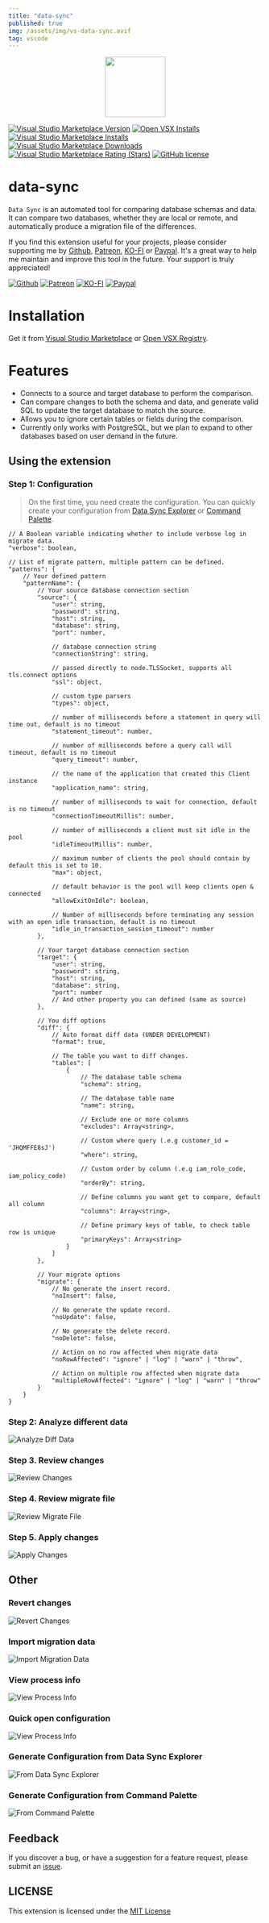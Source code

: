 ```yaml
---
title: "data-sync"
published: true
img: /assets/img/vs-data-sync.avif
tag: vscode
---
```


<p align="center">
  <img src="/assets/img/vs-data-sync-logo.png" width="120" height="120" />
</p>

[![Visual Studio Marketplace Version](https://img.shields.io/visual-studio-marketplace/v/nguyenngoclong.data-sync)](https://marketplace.visualstudio.com/items?itemName=nguyenngoclong.data-sync)
[![Open VSX Installs](https://img.shields.io/open-vsx/dt/nguyenngoclong/data-sync?color=%2396C41F&label=open-vsx)](https://open-vsx.org/extension/nguyenngoclong/data-sync)
[![Visual Studio Marketplace Installs](https://img.shields.io/visual-studio-marketplace/i/nguyenngoclong.data-sync?label=vs-marketplace)](https://marketplace.visualstudio.com/items?itemName=nguyenngoclong.data-sync)
[![Visual Studio Marketplace Downloads](https://img.shields.io/visual-studio-marketplace/d/nguyenngoclong.data-sync)](https://marketplace.visualstudio.com/items?itemName=nguyenngoclong.data-sync)
[![Visual Studio Marketplace Rating (Stars)](https://img.shields.io/visual-studio-marketplace/stars/nguyenngoclong.data-sync)](https://marketplace.visualstudio.com/items?itemName=nguyenngoclong.data-sync)
[![GitHub license](https://img.shields.io/badge/license-MIT-blue.svg?style=flat-square)](LICENSE)

# data-sync

`Data Sync` is an automated tool for comparing database schemas and data. It can compare two databases, whether they are local or remote, and automatically produce a migration file of the differences.

If you find this extension useful for your projects, please consider supporting me by [Github](https://github.com/sponsors/nguyenngoclongdev), [Patreon](https://patreon.com/nguyenngoclong), [KO-FI](https://ko-fi.com/nguyenngoclong) or [Paypal](https://paypal.me/longnguyenngoc). It's a great way to help me maintain and improve this tool in the future. Your support is truly appreciated!

[![Github](https://img.shields.io/badge/Github-F15689?style=for-the-badge&logo=github&logoColor=white)](https://github.com/sponsors/nguyenngoclongdev)
[![Patreon](https://img.shields.io/badge/Patreon-F96854?style=for-the-badge&logo=patreon&logoColor=white)](https://patreon.com/nguyenngoclong)
[![KO-FI](https://img.shields.io/badge/Ko--fi-F16061?style=for-the-badge&logo=ko-fi&logoColor=white)](https://ko-fi.com/nguyenngoclong)
[![Paypal](https://img.shields.io/badge/PayPal-00457C?style=for-the-badge&logo=paypal&logoColor=white)](https://paypal.me/longnguyenngoc)

# Installation

Get it from [Visual Studio Marketplace](https://marketplace.visualstudio.com/items?itemName=nguyenngoclong.data-sync) or [Open VSX Registry](https://open-vsx.org/extension/nguyenngoclong/data-sync).

# Features

-   Connects to a source and target database to perform the comparison.
-   Can compare changes to both the schema and data, and generate valid SQL to update the target database to match the source.
-   Allows you to ignore certain tables or fields during the comparison.
-   Currently only works with PostgreSQL, but we plan to expand to other databases based on user demand in the future.

## Using the extension

### Step 1: Configuration

> On the first time, you need create the configuration.
> You can quickly create your configuration from [Data Sync Explorer](#generate-configuration-from-data-sync-explorer) or [Command Palette](#generate-configuration-from-command-palette).

```jsonc
// A Boolean variable indicating whether to include verbose log in migrate data.
"verbose": boolean,

// List of migrate pattern, multiple pattern can be defined.
"patterns": {
    // Your defined pattern
    "patternName": {
        // Your source database connection section
        "source": {
            "user": string,
            "password": string,
            "host": string,
            "database": string,
            "port": number,

            // database connection string
            "connectionString": string,

            // passed directly to node.TLSSocket, supports all tls.connect options
            "ssl": object,

            // custom type parsers
            "types": object,

            // number of milliseconds before a statement in query will time out, default is no timeout
            "statement_timeout": number,

            // number of milliseconds before a query call will timeout, default is no timeout
            "query_timeout": number,

            // the name of the application that created this Client instance
            "application_name": string,

            // number of milliseconds to wait for connection, default is no timeout
            "connectionTimeoutMillis": number,

            // number of milliseconds a client must sit idle in the pool
            "idleTimeoutMillis": number,

            // maximum number of clients the pool should contain by default this is set to 10.
            "max": object,

            // default behavior is the pool will keep clients open & connected
            "allowExitOnIdle": boolean,

            // Number of milliseconds before terminating any session with an open idle transaction, default is no timeout
            "idle_in_transaction_session_timeout": number
        },

        // Your target database connection section
        "target": {
            "user": string,
            "password": string,
            "host": string,
            "database": string,
            "port": number
            // And other property you can defined (same as source)
        },

        // You diff options
        "diff": {
            // Auto format diff data (UNDER DEVELOPMENT)
            "format": true,

            // The table you want to diff changes.
            "tables": [
                {
                    // The database table schema
                    "schema": string,

                    // The database table name
                    "name": string,

                    // Exclude one or more columns
                    "excludes": Array<string>,

                    // Custom where query (.e.g customer_id = 'JHQMFFE8sJ')
                    "where": string,

                    // Custom order by column (.e.g iam_role_code, iam_policy_code)
                    "orderBy": string,

                    // Define columns you want get to compare, default all column
                    "columns": Array<string>,

                    // Define primary keys of table, to check table row is unique
                    "primaryKeys": Array<string>
                }
            ]
        },

        // Your migrate options
        "migrate": {
            // No generate the insert record.
            "noInsert": false,

            // No generate the update record.
            "noUpdate": false,

            // No generate the delete record.
            "noDelete": false,

            // Action on no row affected when migrate data
            "noRowAffected": "ignore" | "log" | "warn" | "throw",

            // Action on multiple row affected when migrate data
            "multipleRowAffected": "ignore" | "log" | "warn" | "throw"
        }
    }
}
```

### Step 2: Analyze different data

![Analyze Diff Data](https://github.com/nguyenngoclongdev/cdn/raw/HEAD/images/data-sync/analyze-diff-data.gif)

### Step 3. Review changes

![Review Changes](https://github.com/nguyenngoclongdev/cdn/raw/HEAD/images/data-sync/review-changes.gif)

### Step 4. Review migrate file

![Review Migrate File](https://github.com/nguyenngoclongdev/cdn/raw/HEAD/images/data-sync/review-migrate-file.gif)

### Step 5. Apply changes

![Apply Changes](https://github.com/nguyenngoclongdev/cdn/raw/HEAD/images/data-sync/apply-changes.gif)

## Other

### Revert changes

![Revert Changes](https://github.com/nguyenngoclongdev/cdn/raw/HEAD/images/data-sync/revert-changes.gif)

### Import migration data

![Import Migration Data](https://github.com/nguyenngoclongdev/cdn/raw/HEAD/images/data-sync/import-migration-data.gif)

### View process info

![View Process Info](https://github.com/nguyenngoclongdev/cdn/raw/HEAD/images/data-sync/view-process-info.gif)

### Quick open configuration

![View Process Info](https://github.com/nguyenngoclongdev/cdn/raw/HEAD/images/data-sync/quick-open-config.gif)

### Generate Configuration from Data Sync Explorer

![From Data Sync Explorer](https://github.com/nguyenngoclongdev/cdn/raw/HEAD/images/data-sync/generate-config-from-explorer.gif)

### Generate Configuration from Command Palette

![From Command Palette](https://github.com/nguyenngoclongdev/cdn/raw/HEAD/images/data-sync/generate-config-from-command-palette.gif)

## Feedback

If you discover a bug, or have a suggestion for a feature request, please
submit an [issue](https://github.com/nguyenngoclongdev/vs-data-sync/issues).

## LICENSE

This extension is licensed under the [MIT License](LICENSE)
